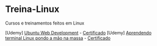 # Treina-Linux

Cursos e treinamentos feitos em Linux

[Udemy] <a href="https://www.udemy.com/ubuntu-web-development-setup/">Ubuntu Web Development</a> - <a href="https://www.udemy.com/certificate/UC-UB3SCYPZ/">Certificado</a>
[Udemy] <a href="https://www.udemy.com/aprendalinux/learn/v4/overview"> Aprendendo terminal Linux pondo a mão na massa</a> - <a href="https://www.udemy.com/certificate/UC-838EG190/">Certificado</a>
